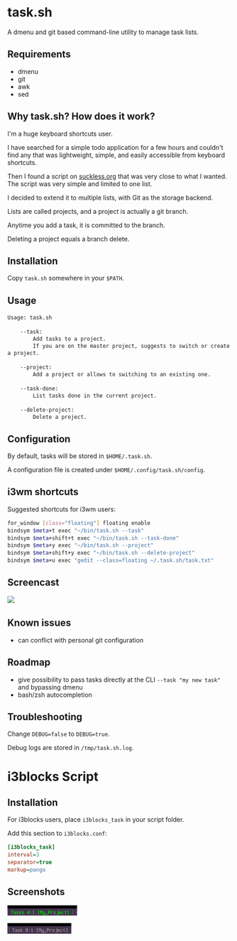 # task.sh

A dmenu and git based command-line utility to manage task lists.

## Requirements

- dmenu
- git
- awk
- sed

## Why task.sh? How does it work?

I'm a huge keyboard shortcuts user.

I have searched for a simple todo application for a few hours and couldn't find
any that was lightweight, simple, and easily accessible from keyboard shortcuts.

Then I found a script on [suckless.org](https://git.suckless.org/sites/file/tools.suckless.org/dmenu/scripts/todo.html) that was very close to what I wanted.
The script was very simple and limited to one list.

I decided to extend it to multiple lists, with Git as the storage backend.

Lists are called projects, and a project is actually a git branch.

Anytime you add a task, it is committed to the branch.

Deleting a project equals a branch delete.

## Installation

Copy `task.sh` somewhere in your `$PATH`.

## Usage

```
Usage: task.sh

    --task:
        Add tasks to a project.
        If you are on the master project, suggests to switch or create a project.

    --project:
        Add a project or allows to switching to an existing one.

    --task-done:
        List tasks done in the current project.

    --delete-project:
        Delete a project.
```

## Configuration

By default, tasks will be stored in `$HOME/.task.sh`.

A configuration file is created under `$HOME/.config/task.sh/config`.

## i3wm shortcuts

Suggested shortcuts for i3wm users:

```bash
for_window [class="floating"] floating enable
bindsym $meta+t exec "~/bin/task.sh --task"
bindsym $meta+shift+t exec "~/bin/task.sh --task-done"
bindsym $meta+y exec "~/bin/task.sh --project"
bindsym $meta+shift+y exec "~/bin/task.sh --delete-project"
bindsym $meta+u exec "gedit --class=floating ~/.task.sh/task.txt"
```

## Screencast

![](https://github.com/sebw/task.sh/blob/master/demo.gif)

## Known issues

- can conflict with personal git configuration

## Roadmap

- give possibility to pass tasks directly at the CLI `--task "my new task"` and bypassing dmenu
- bash/zsh autocompletion

## Troubleshooting

Change `DEBUG=false` to `DEBUG=true`.

Debug logs are stored in `/tmp/task.sh.log`.

# i3blocks Script

## Installation

For i3blocks users, place `i3blocks_task` in your script folder.

Add this section to `i3blocks.conf`:

```ini
[i3blocks_task]
interval=3
separator=true
markup=pango
```

## Screenshots

![](https://raw.githubusercontent.com/sebw/task.sh/master/i3blocks1.png)

![](https://raw.githubusercontent.com/sebw/task.sh/master/i3blocks2.png)
